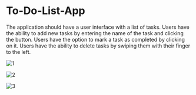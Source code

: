 # To-Do-List-App

The application should have a user interface with a list of tasks.
Users have the ability to add new tasks by entering the name of the task and clicking the button.
Users have the option to mark a task as completed by clicking on it.
Users have the ability to delete tasks by swiping them with their finger to the left.

![1](https://github.com/romangojshik/To-Do-List-App/assets/15184733/02791fe0-9782-4920-a006-e00a5c4a23a1)

![2](https://github.com/romangojshik/To-Do-List-App/assets/15184733/2aafd944-f3e2-4ee8-974c-3c1f0ce896e4)

![3](https://github.com/romangojshik/To-Do-List-App/assets/15184733/16cc2cfe-0da7-419f-8142-b7d66a40e5fe)

